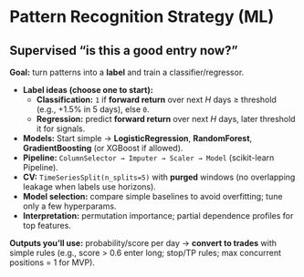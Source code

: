 # Pattern Recognition Strategy (ML)
## Supervised “is this a good entry now?”

**Goal:** turn patterns into a **label** and train a classifier/regressor.

- **Label ideas (choose one to start):**
    - **Classification:** `1` if **forward return** over next *H* days ≥ threshold (e.g., +1.5% in 5 days), else `0`.
    - **Regression:** predict **forward return** over next *H* days, later threshold it for signals.
- **Models:** Start simple → **LogisticRegression**, **RandomForest**, **GradientBoosting** (or XGBoost if allowed).
- **Pipeline:** `ColumnSelector → Imputer → Scaler → Model` (scikit-learn Pipeline).
- **CV:** `TimeSeriesSplit(n_splits=5)` with **purged** windows (no overlapping leakage when labels use horizons).
- **Model selection:** compare simple baselines to avoid overfitting; tune only a few hyperparams.
- **Interpretation:** permutation importance; partial dependence profiles for top features.

**Outputs you’ll use:** probability/score per day → **convert to trades** with simple rules (e.g., score > 0.6 enter long; stop/TP rules; max concurrent positions = 1 for MVP).